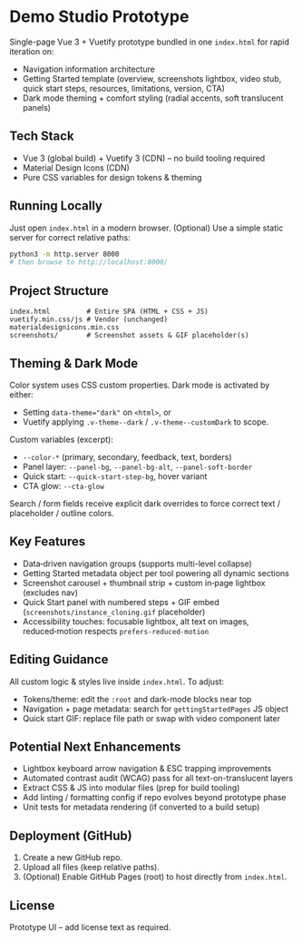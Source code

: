 # Demo Studio Prototype

Single-page Vue 3 + Vuetify prototype bundled in one `index.html` for rapid iteration on:
- Navigation information architecture
- Getting Started template (overview, screenshots lightbox, video stub, quick start steps, resources, limitations, version, CTA)
- Dark mode theming + comfort styling (radial accents, soft translucent panels)

## Tech Stack
- Vue 3 (global build) + Vuetify 3 (CDN) – no build tooling required
- Material Design Icons (CDN)
- Pure CSS variables for design tokens & theming

## Running Locally
Just open `index.html` in a modern browser. (Optional) Use a simple static server for correct relative paths:

```bash
python3 -m http.server 8000
# then browse to http://localhost:8000/
```

## Project Structure
```
index.html         # Entire SPA (HTML + CSS + JS)
vuetify.min.css/js # Vendor (unchanged)
materialdesignicons.min.css
screenshots/       # Screenshot assets & GIF placeholder(s)
```

## Theming & Dark Mode
Color system uses CSS custom properties. Dark mode is activated by either:
- Setting `data-theme="dark"` on `<html>`, or
- Vuetify applying `.v-theme--dark` / `.v-theme--customDark` to scope.

Custom variables (excerpt):
- `--color-*` (primary, secondary, feedback, text, borders)
- Panel layer: `--panel-bg`, `--panel-bg-alt`, `--panel-soft-border`
- Quick start: `--quick-start-step-bg`, hover variant
- CTA glow: `--cta-glow`

Search / form fields receive explicit dark overrides to force correct text / placeholder / outline colors.

## Key Features
- Data‑driven navigation groups (supports multi-level collapse)
- Getting Started metadata object per tool powering all dynamic sections
- Screenshot carousel + thumbnail strip + custom in‑page lightbox (excludes nav)
- Quick Start panel with numbered steps + GIF embed (`screenshots/instance_cloning.gif` placeholder)
- Accessibility touches: focusable lightbox, alt text on images, reduced‑motion respects `prefers-reduced-motion`

## Editing Guidance
All custom logic & styles live inside `index.html`. To adjust:
- Tokens/theme: edit the `:root` and dark-mode blocks near top
- Navigation + page metadata: search for `gettingStartedPages` JS object
- Quick start GIF: replace file path or swap with video component later

## Potential Next Enhancements
- Lightbox keyboard arrow navigation & ESC trapping improvements
- Automated contrast audit (WCAG) pass for all text-on-translucent layers
- Extract CSS & JS into modular files (prep for build tooling)
- Add linting / formatting config if repo evolves beyond prototype phase
- Unit tests for metadata rendering (if converted to a build setup)

## Deployment (GitHub)
1. Create a new GitHub repo.
2. Upload all files (keep relative paths).
3. (Optional) Enable GitHub Pages (root) to host directly from `index.html`.

## License
Prototype UI – add license text as required.
